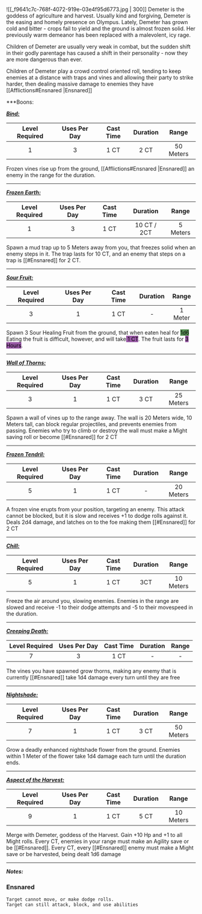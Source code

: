 ![[_f9641c7c-768f-4072-919e-03e4f95d6773.jpg | 300]]
Demeter is the goddess of agriculture and harvest.
Usually kind and forgiving, Demeter is the easing and homely presence on Olympus. 
Lately, Demeter has grown cold and bitter - crops fail to yield and the ground is almost frozen solid.
Her previously warm demeanor has been replaced with a malevolent, icy rage.

Children of Demeter are usually very weak in combat, but the sudden shift in their godly parentage has caused a shift in their personality - now they are more dangerous than ever.

Children of Demeter play a crowd control oriented roll, tending to keep enemies at a distance with traps and vines and allowing their party to strike harder, then dealing massive damage to enemies they have [[Afflictions#Ensnared |Ensnared]]

***Boons:

<b><ins><i>Bind:</i></ins></b>

| Level Required | Uses Per Day | Cast Time | Duration |   Range   |
|:--------------:|:------------:|:---------:|:--------:|:---------:|
|       1        |      3       |   1 CT    |   2 CT   | 50 Meters | 

Frozen vines rise up from the ground, [[Afflictions#Ensnared |Ensnared]] an enemy in the range for the duration.  

------------------
<b><ins><i>Frozen Earth:</i></ins></b>

| Level Required | Uses Per Day | Cast Time | Duration |  Range   |
|:--------------:|:------------:|:---------:|:--------:|:--------:|
|       1        |      3       |   1 CT    |  10 CT / 2CT   | 5 Meters | 

Spawn a mud trap up to 5 Meters away from you, that freezes solid when an enemy steps in it.
The trap lasts for 10 CT, and an enemy that steps on a trap is [[#Ensnared]] for 2 CT.

------------------
<b><ins><i>Sour Fruit:</i></ins></b>

| Level Required | Uses Per Day | Cast Time | Duration |  Range  |
|:--------------:|:------------:|:---------:|:--------:|:-------:|
|       3        |      1       |   1 CT    |    -     | 1 Meter | 
Spawn 3 Sour Healing Fruit from the ground, that when eaten heal for <mark style="background: #045B00A6;">1d6</mark>
Eating the fruit is difficult, however, and will take<mark style="background: #620075A6;"> 1 CT</mark>.
The fruit lasts for <mark style="background: #620075A6;">3 Hours</mark>.

------------------
<b><ins><i>Wall of Thorns:</i></ins></b>

| Level Required | Uses Per Day | Cast Time | Duration |   Range   |
|:--------------:|:------------:|:---------:|:--------:|:---------:|
|       3        |      1       |   1 CT    |   3 CT   | 25 Meters | 
Spawn a wall of vines up to the range away.
The wall is 20 Meters wide, 10 Meters tall, can block regular projectiles, and prevents enemies from passing.
Enemies who try to climb or destroy the wall must make a Might saving roll or become [[#Ensnared]] for 2 CT


------------------
<b><ins><i>Frozen Tendril:</i></ins></b>

| Level Required | Uses Per Day | Cast Time | Duration |   Range   |
|:--------------:|:------------:|:---------:|:--------:|:---------:|
|       5        |      1       |   1 CT    |    -     | 20 Meters | 
A frozen vine erupts from your position, targeting an enemy.
This attack cannot be blocked, but it is slow and receives +1 to dodge rolls against it.
Deals 2d4 damage, and latches on to the foe making them [[#Ensnared]] for 2 CT

------------------
<b><ins><i>Chill:</i></ins></b>

| Level Required | Uses Per Day | Cast Time | Duration |   Range   |
|:--------------:|:------------:|:---------:|:--------:|:---------:|
|       5        |      1       |   1 CT    |    3CT     | 10 Meters | 
Freeze the air around you, slowing enemies.
Enemies in the range are slowed and receive -1 to their dodge attempts and -5 to their movespeed in the duration.


------------------
<b><ins><i>Creeping Death:</i></ins></b>

| Level Required | Uses Per Day | Cast Time | Duration | Range |
|:--------------:|:------------:|:---------:|:--------:|:-----:|
|       7        |      3       |   1 CT    |    -     |   -   | 
The vines you have spawned grow thorns, making any enemy that is currently [[#Ensnared]] take 1d4 damage every turn until they are free

------------------
<b><ins><i>Nightshade:</i></ins></b>

| Level Required | Uses Per Day | Cast Time | Duration |   Range   |
|:--------------:|:------------:|:---------:|:--------:|:---------:|
|       7        |      1       |   1 CT    |   3 CT   | 50 Meters |
Grow a deadly enhanced nightshade flower from the ground.
Enemies within 1 Meter of the flower take 1d4 damage each turn until the duration ends.

------------------
<b><ins><i>Aspect of the Harvest:</i></ins></b>

| Level Required | Uses Per Day | Cast Time | Duration |   Range   |
|:--------------:|:------------:|:---------:|:--------:|:---------:|
|       9       |      1       |   1 CT    |   5 CT   | 10 Meters | 
Merge with Demeter, goddess of the Harvest.
Gain +10 Hp and +1 to all Might rolls.
Every CT, enemies in your range must make an Agility save or be [[#Ensnared]].
Every CT, every [[#Ensnared]] enemy must make a Might save or be harvested, being dealt 1d6 damage


------------------

***Notes:***
### Ensnared
	Target cannot move, or make dodge rolls.
	Target can still attack, block, and use abilities